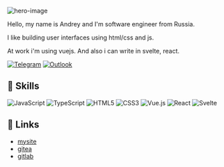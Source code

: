 ![hero-image](https://andreyparfenov.com/static/github-readme-image.png)

Hello, my name is Andrey and I'm software engineer from Russia.

I like building user interfaces using html/css and js.

At work i'm using vuejs. And also i can write in svelte, react.

[![Telegram](https://img.shields.io/badge/Telegram-2CA5E0?style=for-the-badge&logo=telegram&logoColor=white)](https://t.me/rawkangaroo)
[![Outlook](https://img.shields.io/badge/Microsoft_Outlook-0078D4?style=for-the-badge&logo=microsoft-outlook&logoColor=white)](mailto:asleeppiano@outlook.com)

## :briefcase: Skills

![JavaScript](https://img.shields.io/badge/javascript-%23323330.svg?style=for-the-badge&logo=javascript&logoColor=%23F7DF1E)
![TypeScript](https://img.shields.io/badge/typescript-%23007ACC.svg?style=for-the-badge&logo=typescript&logoColor=white)
![HTML5](https://img.shields.io/badge/html5-%23E34F26.svg?style=for-the-badge&logo=html5&logoColor=white)
![CSS3](https://img.shields.io/badge/css3-%231572B6.svg?style=for-the-badge&logo=css3&logoColor=white)
![Vue.js](https://img.shields.io/badge/vuejs-%2335495e.svg?style=for-the-badge&logo=vuedotjs&logoColor=%234FC08D)
![React](https://img.shields.io/badge/react-%2320232a.svg?style=for-the-badge&logo=react&logoColor=%2361DAFB)
![Svelte](https://img.shields.io/badge/svelte-%23f1413d.svg?style=for-the-badge&logo=svelte&logoColor=white)

## :link: Links

- [mysite](https://andreyparfenov.com)
- [gitea](https://gitea.andreyparfenov.com)
- [gitlab](https://gitlab.com/asleeppiano)
